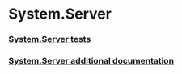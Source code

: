 # System.Server
### [System.Server tests](system_server_tests.md)
### [System.Server additional documentation](system_server_additional_documentation.md)
